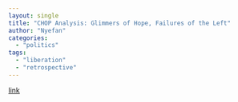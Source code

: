 ```yaml
---
layout: single
title: "CHOP Analysis: Glimmers of Hope, Failures of the Left"
author: "Nyefan"
categories:
  - "politics"
tags:
  - "liberation"
  - "retrospective"
---
```

[link](https://blackrosefed.org/chop-analysis-glimmers-hope-failures-left/)